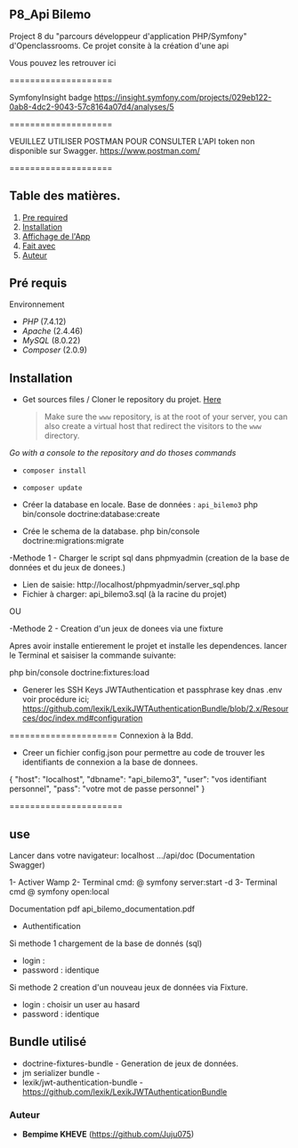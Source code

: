 ## P8_Api Bilemo

Project 8 du "parcours développeur d'application PHP/Symfony" d'Openclassrooms.
Ce projet consite à la création d'une api

Vous pouvez les retrouver ici

====================

SymfonyInsight badge
https://insight.symfony.com/projects/029eb122-0ab8-4dc2-9043-57c8164a07d4/analyses/5

====================

VEUILLEZ UTILISER POSTMAN POUR CONSULTER L'API
token non disponible sur Swagger.
https://www.postman.com/

====================

## Table des matières.

1. [Pre required](#Pré-requis)
2. [Installation](#Instalation)
3. [Affichage de l'App](#use)
4. [Fait avec](#Fait-avec)
5. [Auteur](#Auteur)

## Pré requis

Environnement

- _PHP_ (7.4.12)
- _Apache_ (2.4.46)
- _MySQL_ (8.0.22)
- _Composer_ (2.0.9)

## Installation

- Get sources files / Cloner le repository du projet. [Here](https://github.com/Juju075/api-bilemo3)
  > Make sure the `www` repository, is at the root of your server, you can also create a virtual host that redirect the visitors to the `www` directory.

_Go with a console to the repository and do thoses commands_

- `composer install`
- `composer update`

- Créer la database en locale.
  Base de données : `api_bilemo3`
  php bin/console doctrine:database:create
- Crée le schema de la database.
  php bin/console doctrine:migrations:migrate

-Methode 1 - Charger le script sql dans phpmyadmin (creation de la base de données et du jeux de donees.)

- Lien de saisie: http://localhost/phpmyadmin/server_sql.php
- Fichier à charger: api_bilemo3.sql (à la racine du projet)

OU

-Methode 2 - Creation d'un jeux de donees via une fixture

Apres avoir installe entierement le projet et installe les dependences.
lancer le Terminal et saisiser la commande suivante:

php bin/console doctrine:fixtures:load

- Generer les SSH Keys JWTAuthentication et passphrase key dnas .env
  voir procédure ici;
  https://github.com/lexik/LexikJWTAuthenticationBundle/blob/2.x/Resources/doc/index.md#configuration

=====================
Connexion à la Bdd.

- Creer un fichier config.json
  pour permettre au code de trouver les identifiants
  de connexion a la base de donnees.

{
"host": "localhost",
"dbname": "api_bilemo3",
"user": "vos identifiant personnel",
"pass": "votre mot de passe personnel"
}

======================

## use

Lancer dans votre navigateur:
localhost .../api/doc (Documentation Swagger)

1- Activer Wamp
2- Terminal cmd:
@ symfony server:start -d
3- Terminal cmd
@ symfony open:local

Documentation pdf
api_bilemo_documentation.pdf

- Authentification

Si methode 1 chargement de la base de donnés (sql)

- login :
- password : identique

Si methode 2 creation d'un nouveau jeux de données via Fixture.

- login : choisir un user au hasard
- password : identique

## Bundle utilisé

- doctrine-fixtures-bundle - Generation de jeux de données.
- jm serializer bundle -
- lexik/jwt-authentication-bundle - https://github.com/lexik/LexikJWTAuthenticationBundle

### Auteur

- **Bempime KHEVE** (https://github.com/Juju075)
